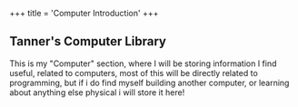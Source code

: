+++
title = 'Computer Introduction'
+++

## Tanner's Computer Library

This is my "Computer" section, where I will be storing information I find useful, related to computers, most of this will be directly related to programming, but if i do find myself building another computer, or learning about anything else physical i will store it here!

